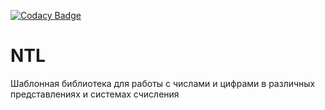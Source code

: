 [![Codacy Badge](https://app.codacy.com/project/badge/Grade/8910e89f85194265a1b9b06e7a1a9f35)](https://app.codacy.com/gh/xiran56/NTL/dashboard?utm_source=gh&utm_medium=referral&utm_content=&utm_campaign=Badge_grade)

# NTL
Шаблонная библиотека для работы с числами и цифрами в различных представлениях и системах счисления
